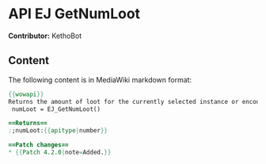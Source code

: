 # API EJ GetNumLoot

**Contributor:** KethoBot

## Content

The following content is in MediaWiki markdown format:

```mediawiki
{{wowapi}}
Returns the amount of loot for the currently selected instance or encounter per {{api|EJ_SelectInstance}}.
 numLoot = EJ_GetNumLoot()

==Returns==
:;numLoot:{{apitype|number}}

==Patch changes==
* {{Patch 4.2.0|note=Added.}}
```